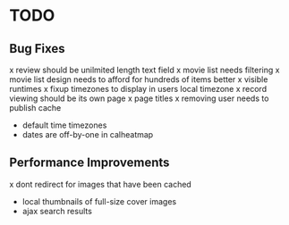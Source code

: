 TODO
====

Bug Fixes
---------
  x review should be unilmited length text field
  x movie list needs filtering
  x movie list design needs to afford for hundreds of items better
  x visible runtimes
  x fixup timezones to display in users local timezone
  x record viewing should be its own page
  x page titles
  x removing user needs to publish cache
  - default time timezones
  - dates are off-by-one in calheatmap




Performance Improvements
------------------------
  x dont redirect for images that have been cached
  - local thumbnails of full-size cover images
  - ajax search results





